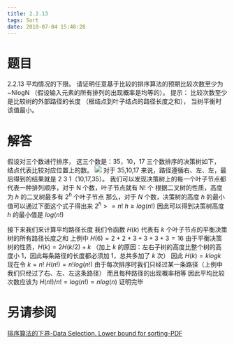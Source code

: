 ```yaml
---
title: 2.2.13
tags: Sort
date: 2018-07-04 15:48:28
---
```


# 题目

2.2.13
平均情况的下限。
请证明任意基于比较的排序算法的预期比较次数至少为 ~NlogN
（假设输入元素的所有排列的出现概率是均等的）。 
提示：
比较次数至少是比较树的外部路径的长度
（根结点到叶子结点的路径长度之和），
当树平衡时该值最小。

# 解答

假设对三个数进行排序，
这三个数是：35，10，17 
三个数排序的决策树如下，
结点代表比较对应位置上的数。
![](./1.jpg)
对于 35,10,17 来说，路径遵循右、左、左，最后得到的结果就是 2 3 1（10,17,35）。
我们可以发现决策树上的每一个叶子节点都代表一种排列顺序，对于 N 个数，叶子节点就有 N! 个
根据二叉树的性质，高度为 $h$ 的二叉树最多有 $2^h$ 个叶子节点
那么，对于 $N$ 个数，决策树的高度 $h$ 的最小值可以通过下面这个式子得出来
$2^h >= n!$
$h \ge log(n!)$
因此可以得到决策树高度 $h$ 的最小值是 $log(n!)$ 

接下来我们来计算平均路径长度
我们令函数 $H(k)$ 代表有 $k$ 个叶子节点的平衡决策树的所有路径长度之和
上例中 $H(6) = 2 + 2 + 3 + 3 + 3 + 3 = 16$
由于平衡决策树的性质，$H(k) = 2H(k / 2) + k$
（加上 $k$ 的原因：左右子树的高度比整个树的高度小 $1$，因此每条路径的长度都必须加 $1$，总共多加了 $k$ 次）
因此 $H(k) = klogk$
现在令 $k = n!$
$H(n!) = n!log(n!)$
由于每次排序时我们只经过某一条路径（上例中我们只经过了右、左、左这条路径）
而且每种路径的出现概率相等
因此平均比较次数应该为 $H(n!) / n! = log(n!) = nlog(n)$
证明完毕

# 另请参阅

[排序算法的下界-Data Selection. Lower bound for sorting-PDF](https://www.cs.auckland.ac.nz/courses/compsci220s1c/lectures/2016S1C/CS220-Lecture12.pdf)